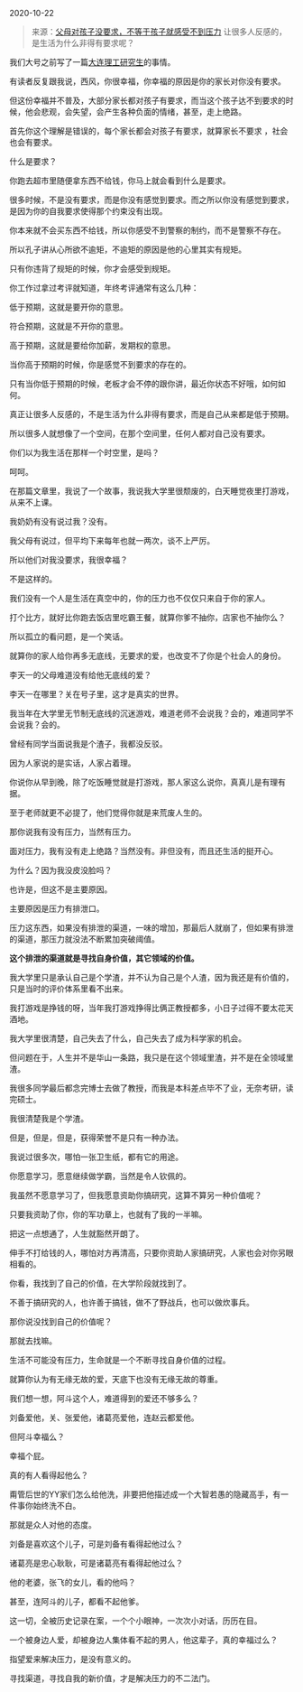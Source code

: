 2020-10-22

> 来源：[父母对孩子没要求，不等于孩子就感受不到压力](http://mp.weixin.qq.com/s?__biz=MzU3NDc5Nzc0NQ==&mid=2247494232&idx=2&sn=e292e816fe5f6a36542434162a0018da&chksm=fd2e4886ca59c190ce7eaed8679fd9e1d1fc8bcf09a5b44204e3c8e3f4ee8bef8376bd4b879a&scene=27#wechat_redirect)
> 让很多人反感的，是生活为什么非得有要求呢？

我们大号之前写了一篇[大连理工研究生](https://mp.weixin.qq.com/s?__biz=MzU0MjYwNDU2Mw==&mid=2247492827&idx=2&sn=3250002bf90123213f989733988ae8e7&chksm=fb1a88a7cc6d01b183d131dd49f7a9d46de9b7a1779d3acf5201b85e85c3d2c34e93c580817a&token=964109430&lang=zh_CN&scene=21#wechat_redirect)的事情。  

  

有读者反复跟我说，西风，你很幸福，你幸福的原因是你的家长对你没有要求。  

  

但这份幸福并不普及，大部分家长都对孩子有要求，而当这个孩子达不到要求的时候，他会悲观，会失望，会产生各种负面的情绪，甚至，走上绝路。  

  

首先你这个理解是错误的，每个家长都会对孩子有要求，就算家长不要求 ，社会也会有要求。  

  

什么是要求？

  

你跑去超市里随便拿东西不给钱，你马上就会看到什么是要求。  

  

很多时候，不是没有要求，而是你没有感觉到要求。而之所以你没有感觉到要求，是因为你的自我要求使得那个约束没有出现。  

  

你本来就不会买东西不给钱，所以你感受不到警察的制约，而不是警察不存在。

  

所以孔子讲从心所欲不逾矩，不逾矩的原因是他的心里其实有规矩。

  

只有你违背了规矩的时候，你才会感受到规矩。

  

你工作过拿过考评就知道，年终考评通常有这么几种：  

  

低于预期，这就是要开你的意思。  

符合预期，这就是不开你的意思。

高于预期，这就是要给你加薪，发期权的意思。

  

当你高于预期的时候，你是感觉不到要求的存在的。  

  

只有当你低于预期的时候，老板才会不停的跟你讲，最近你状态不好哦，如何如何。  

  

真正让很多人反感的，不是生活为什么非得有要求，而是自己从来都是低于预期。  

  

所以很多人就想像了一个空间，在那个空间里，任何人都对自己没有要求。  

  

你们以为我生活在那样一个时空里，是吗？

  

呵呵。

  

在那篇文章里，我说了一个故事，我说我大学里很颓废的，白天睡觉夜里打游戏，从来不上课。  

  

我奶奶有没有说过我？没有。  

  

我父母有说过，但平均下来每年也就一两次，谈不上严厉。

  

所以他们对我没要求，我很幸福？  

  

不是这样的。

  

我们没有一个人是生活在真空中的，你的压力也不仅仅只来自于你的家人。  

  

打个比方，就好比你跑去饭店里吃霸王餐，就算你爹不抽你，店家也不抽你么？  

  

所以孤立的看问题，是一个笑话。  

  

就算你的家人给你再多无底线，无要求的爱，也改变不了你是个社会人的身份。

  

李天一的父母难道没有给他无底线的爱？

  

李天一在哪里？关在号子里，这才是真实的世界。

  

我当年在大学里无节制无底线的沉迷游戏，难道老师不会说我？会的，难道同学不会说我？会的。  

  

曾经有同学当面说我是个渣子，我都没反驳。

  

因为人家说的是实话，人家占着理。

  

你说你从早到晚，除了吃饭睡觉就是打游戏，那人家这么说你，真真儿是有理有据。

  

至于老师就更不必提了，他们觉得你就是来荒废人生的。  

  

那你说我有没有压力，当然有压力。  

  

面对压力，我有没有走上绝路？当然没有。非但没有，而且还生活的挺开心。

  

为什么？因为我没皮没脸吗？  

  

也许是，但这不是主要原因。

  

主要原因是压力有排泄口。  

  

压力这东西，如果没有排泄的渠道，一味的增加，那最后人就崩了，但如果有排泄的渠道，那压力就没法不断累加突破阈值。  

  

 **这个排泄的渠道就是寻找自身价值，其它领域的价值。**

  

我大学里只是承认自己是个学渣，并不认为自己是个人渣，因为我还是有价值的，只是当时的评价体系里看不出来。  

  

我打游戏是挣钱的呀，当年我打游戏挣得比俩正教授都多，小日子过得不要太花天酒地。

  

我大学里很清楚，自己失去了什么，自己失去了成为科学家的机会。

  

但问题在于，人生并不是华山一条路，我只是在这个领域里渣，并不是在全领域里渣。

  

我很多同学最后都念完博士去做了教授，而我是本科差点毕不了业，无奈考研，读完硕士。  

  

我很清楚我是个学渣。  

  

但是，但是，但是，获得荣誉不是只有一种办法。

  

我说过很多次，哪怕一张卫生纸，都有它的用途。  

  

你愿意学习，愿意继续做学霸，当然是令人钦佩的。  

  

我虽然不愿意学习了，但我愿意资助你搞研究，这算不算另一种价值呢？

  

只要我资助了你，你的军功章上，也就有了我的一半嘛。  

  

把这一点想通了，人生就豁然开朗了。  

  

伸手不打给钱的人，哪怕对方再清高，只要你资助人家搞研究，人家也会对你另眼相看的。  

  

你看，我找到了自己的价值，在大学阶段就找到了。  

  

不善于搞研究的人，也许善于搞钱，做不了野战兵，也可以做炊事兵。

  

那你说没找到自己的价值呢？  

  

那就去找嘛。

  

生活不可能没有压力，生命就是一个不断寻找自身价值的过程。

  

就算你认为有无缘无故的爱，天底下也没有无缘无故的尊重。

  

我们想一想，阿斗这个人，难道得到的爱还不够多么？  

  

刘备爱他，关、张爱他，诸葛亮爱他，连赵云都爱他。  

  

但阿斗幸福么？  

  

幸福个屁。

  

真的有人看得起他么？

  

甭管后世的YY家们怎么给他洗，非要把他描述成一个大智若愚的隐藏高手，有一件事你始终洗不白。

  

那就是众人对他的态度。

  

刘备是喜欢这个儿子，可是刘备有看得起他过么？  

  

诸葛亮是忠心耿耿，可是诸葛亮有看得起他过么？

  

他的老婆，张飞的女儿，看的他吗？

  

甚至，连阿斗的儿子，都看不起他爹。

  

这一切，全被历史记录在案，一个个小眼神，一次次小对话，历历在目。

  

一个被身边人爱，却被身边人集体看不起的男人，他这辈子，真的幸福过么？  

  

指望爱来解决压力，是没有意义的。  

  

寻找渠道，寻找自我的新价值，才是解决压力的不二法门。

